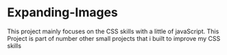 # Expanding-Images
This project mainly focuses on the CSS skills with a little of javaScript.
This Project is part of number other small projects that i built to improve my CSS skills
